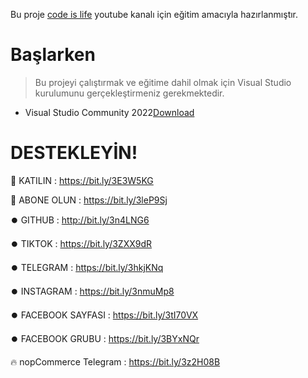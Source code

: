 Bu proje [code is life](https://www.youtube.com/c/codeislifes) youtube kanalı için eğitim amacıyla hazırlanmıştır.

# Başlarken

> Bu projeyi çalıştırmak ve eğitime dahil olmak için Visual Studio kurulumunu gerçekleştirmeniz gerekmektedir.

- Visual Studio Community 2022[Download](https://visualstudio.microsoft.com/tr/thank-you-downloading-visual-studio/?sku=Community&channel=Release&version=VS2022&source=VSLandingPage&cid=2030&workload=dotnet-dotnetwebcloud&passive=false#dotnet) 

# DESTEKLEYİN!

🎁 KATILIN : https://bit.ly/3E3W5KG

🎉 ABONE OLUN :  https://bit.ly/3leP9Sj

⏺️ GITHUB : http://bit.ly/3n4LNG6

⏺️ TIKTOK : https://bit.ly/3ZXX9dR

⏺️ TELEGRAM : https://bit.ly/3hkjKNq

⏺️ INSTAGRAM : https://bit.ly/3nmuMp8

⏺️ FACEBOOK SAYFASI : https://bit.ly/3tI70VX

⏺️ FACEBOOK GRUBU :  https://bit.ly/3BYxNQr

🔥 nopCommerce Telegram : https://bit.ly/3z2H08B
